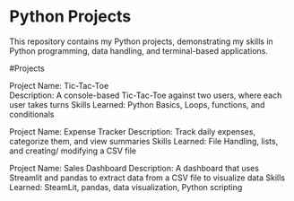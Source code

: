 # Python Projects

This repository contains my Python projects, demonstrating my skills in Python programming, data handling, and terminal-based applications. 


#Projects

Project Name: Tic-Tac-Toe  
Description: A console-based Tic-Tac-Toe against two users, where each user takes turns 
Skills Learned: Python Basics, Loops, functions, and conditionals 


Project Name: Expense Tracker 
Description: Track daily expenses, categorize them, and view summaries 
Skills Learned: File Handling, lists, and creating/ modifying a CSV file


Project Name: Sales Dashboard
Description: A dashboard that uses Streamlit and pandas to extract data from a CSV file to visualize data
Skills Learned: SteamLit, pandas, data visualization, Python scripting

